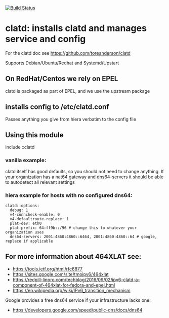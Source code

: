 [![Build Status](https://travis-ci.org/obliadp/puppet-clatd.svg?branch=master)](https://travis-ci.org/obliadp/puppet-clatd)

# clatd: installs clatd and manages service and config

For the clatd doc see https://github.com/toreanderson/clatd

Supports Debian/Ubuntu/Redhat and Systemd/Upstart

## On RedHat/Centos we rely on EPEL

clatd is packaged as part of EPEL, and we use the upstream package

## installs config to /etc/clatd.conf

Passes anything you give from hiera verbatim to the config file

## Using this module

include ::clatd

### vanilla example:

clatd itself has good defaults, so you should not need to change
anything. If your organization has a nat64 gateway and dns64-servers it
should be able to autodetect all relevant settings 

### hiera example for hosts with no configured dns64:

```
clatd::options:
  debug: 1
  v4-conncheck-enable: 0
  v4-defaultroute-replace: 1
  plat-dev: eth0
  plat-prefix: 64:ff9b::/96 # change this to whatever your organization uses
  dns64-servers: 2001:4860:4860::6464, 2001:4860:4860::64 # google, replace if applicable
```

## For more information about 464XLAT see:
* https://tools.ietf.org/html/rfc6877
* https://sites.google.com/site/tmoipv6/464xlat
* https://redpill-linpro.com/techblog/2016/09/02/ipv6-clatd-a-component-of-464xlat-for-fedora-and-epel.html
* https://en.wikipedia.org/wiki/IPv6_transition_mechanism

Google provides a free dns64 service if your infrastructure lacks one:
* https://developers.google.com/speed/public-dns/docs/dns64



